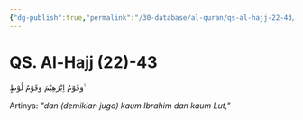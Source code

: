 ```yaml
---
{"dg-publish":true,"permalink":"/30-database/al-quran/qs-al-hajj-22-43/"}
---
```



# QS. Al-Hajj (22)-43
وَقَوْمُ اِبْرٰهِيْمَ وَقَوْمُ لُوْطٍ ۙ

Artinya: *"dan (demikian juga) kaum Ibrahim dan kaum Lut,"*
